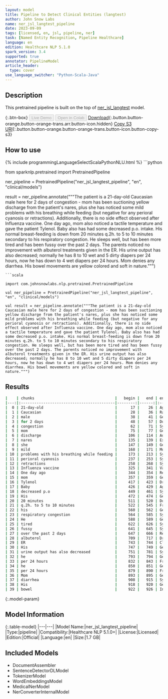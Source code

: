 ```yaml
---
layout: model
title: Pipeline to Detect Clinical Entities (langtest)
author: John Snow Labs
name: ner_jsl_langtest_pipeline
date: 2023-09-09
tags: [licensed, en, jsl, pipeline, ner]
task: [Named Entity Recognition, Pipeline Healthcare]
language: en
edition: Healthcare NLP 5.1.0
spark_version: 3.4
supported: true
annotator: PipelineModel
article_header:
  type: cover
use_language_switcher: "Python-Scala-Java"
---
```


## Description

This pretrained pipeline is built on the top of [ner_jsl_langtest](https://nlp.johnsnowlabs.com/2023/07/31/ner_jsl_langtest_en.html) model.

{:.btn-box}
<button class="button button-orange" disabled>Live Demo</button>
<button class="button button-orange" disabled>Open in Colab</button>
[Download](https://s3.amazonaws.com/auxdata.johnsnowlabs.com/clinical/models/ner_jsl_langtest_pipeline_en_5.1.0_3.4_1694277196882.zip){:.button.button-orange.button-orange-trans.arr.button-icon.hidden}
[Copy S3 URI](s3://auxdata.johnsnowlabs.com/clinical/models/ner_jsl_langtest_pipeline_en_5.1.0_3.4_1694277196882.zip){:.button.button-orange.button-orange-trans.button-icon.button-copy-s3}

## How to use



<div class="tabs-box" markdown="1">
{% include programmingLanguageSelectScalaPythonNLU.html %}
```python

from sparknlp.pretrained import PretrainedPipeline

ner_pipeline = PretrainedPipeline("ner_jsl_langtest_pipeline", "en", "clinical/models")

result = ner_pipeline.annotate("""The patient is a 21-day-old Caucasian male here for 2 days of congestion - mom has been suctioning yellow discharge from the patient's nares, plus she has noticed some mild problems with his breathing while feeding (but negative for any perioral cyanosis or retractions). Additionally, there is no side effect observed after Influenza vaccine. One day ago, mom also noticed a tactile temperature and gave the patient Tylenol. Baby also has had some decreased p.o. intake. His normal breast-feeding is down from 20 minutes q.2h. to 5 to 10 minutes secondary to his respiratory congestion. He sleeps well, but has been more tired and has been fussy over the past 2 days. The parents noticed no improvement with albuterol treatments given in the ER. His urine output has also decreased; normally he has 8 to 10 wet and 5 dirty diapers per 24 hours, now he has down to 4 wet diapers per 24 hours. Mom denies any diarrhea. His bowel movements are yellow colored and soft in nature.""")

```
```scala

import com.johnsnowlabs.nlp.pretrained.PretrainedPipeline

val ner_pipeline = PretrainedPipeline("ner_jsl_langtest_pipeline", "en", "clinical/models")

val result = ner_pipeline.annotate("""The patient is a 21-day-old Caucasian male here for 2 days of congestion - mom has been suctioning yellow discharge from the patient's nares, plus she has noticed some mild problems with his breathing while feeding (but negative for any perioral cyanosis or retractions). Additionally, there is no side effect observed after Influenza vaccine. One day ago, mom also noticed a tactile temperature and gave the patient Tylenol. Baby also has had some decreased p.o. intake. His normal breast-feeding is down from 20 minutes q.2h. to 5 to 10 minutes secondary to his respiratory congestion. He sleeps well, but has been more tired and has been fussy over the past 2 days. The parents noticed no improvement with albuterol treatments given in the ER. His urine output has also decreased; normally he has 8 to 10 wet and 5 dirty diapers per 24 hours, now he has down to 4 wet diapers per 24 hours. Mom denies any diarrhea. His bowel movements are yellow colored and soft in nature.""")

```
</div>

## Results

```bash
|    | chunks                                    |   begin |   end | entities                     |
|---:|:------------------------------------------|--------:|------:|:-----------------------------|
|  0 | 21-day-old                                |      17 |    26 | Age                          |
|  1 | Caucasian                                 |      28 |    36 | Race_Ethnicity               |
|  2 | male                                      |      38 |    41 | Gender                       |
|  3 | for 2 days                                |      48 |    57 | Duration                     |
|  4 | congestion                                |      62 |    71 | Symptom                      |
|  5 | mom                                       |      75 |    77 | Gender                       |
|  6 | discharge                                 |     106 |   114 | Admission_Discharge          |
|  7 | nares                                     |     135 |   139 | External_body_part_or_region |
|  8 | she                                       |     147 |   149 | Gender                       |
|  9 | mild                                      |     168 |   171 | Modifier                     |
| 10 | problems with his breathing while feeding |     173 |   213 | Symptom                      |
| 11 | perioral cyanosis                         |     237 |   253 | Symptom                      |
| 12 | retractions                               |     258 |   268 | Symptom                      |
| 13 | Influenza vaccine                         |     325 |   341 | Vaccine_Name                 |
| 14 | One day ago                               |     344 |   354 | RelativeDate                 |
| 15 | mom                                       |     357 |   359 | Gender                       |
| 16 | Tylenol                                   |     417 |   423 | Drug_BrandName               |
| 17 | Baby                                      |     426 |   429 | Age                          |
| 18 | decreased p.o                             |     449 |   461 | Symptom                      |
| 19 | His                                       |     472 |   474 | Gender                       |
| 20 | 20 minutes                                |     511 |   520 | Duration                     |
| 21 | q.2h. to 5 to 10 minutes                  |     522 |   545 | Frequency                    |
| 22 | his                                       |     560 |   562 | Gender                       |
| 23 | respiratory congestion                    |     564 |   585 | Symptom                      |
| 24 | He                                        |     588 |   589 | Gender                       |
| 25 | tired                                     |     622 |   626 | Symptom                      |
| 26 | fussy                                     |     641 |   645 | Symptom                      |
| 27 | over the past 2 days                      |     647 |   666 | RelativeDate                 |
| 28 | albuterol                                 |     709 |   717 | Drug_Ingredient              |
| 29 | ER                                        |     743 |   744 | Clinical_Dept                |
| 30 | His                                       |     747 |   749 | Gender                       |
| 31 | urine output has also decreased           |     751 |   781 | Symptom                      |
| 32 | he                                        |     793 |   794 | Gender                       |
| 33 | per 24 hours                              |     832 |   843 | Frequency                    |
| 34 | he                                        |     850 |   851 | Gender                       |
| 35 | per 24 hours                              |     879 |   890 | Frequency                    |
| 36 | Mom                                       |     893 |   895 | Gender                       |
| 37 | diarrhea                                  |     908 |   915 | Symptom                      |
| 38 | His                                       |     918 |   920 | Gender                       |
| 39 | bowel                                     |     922 |   926 | Internal_organ_or_component  |
```

{:.model-param}
## Model Information

{:.table-model}
|---|---|
|Model Name:|ner_jsl_langtest_pipeline|
|Type:|pipeline|
|Compatibility:|Healthcare NLP 5.1.0+|
|License:|Licensed|
|Edition:|Official|
|Language:|en|
|Size:|1.7 GB|

## Included Models

- DocumentAssembler
- SentenceDetectorDLModel
- TokenizerModel
- WordEmbeddingsModel
- MedicalNerModel
- NerConverterInternalModel